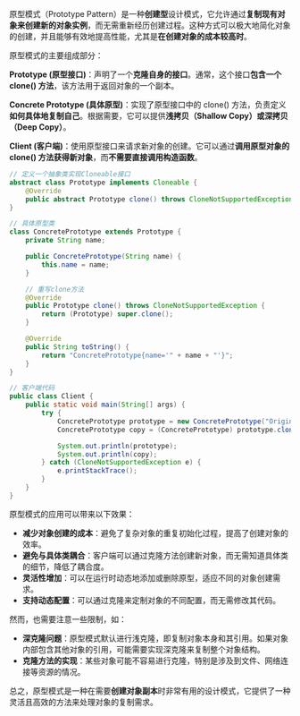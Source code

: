原型模式（Prototype Pattern）是一种**创建型**设计模式，它允许通过**复制现有对象来创建新的对象实例**，而无需重新经历创建过程。这种方式可以极大地简化对象的创建，并且能够有效地提高性能，尤其是**在创建对象的成本较高时**。

原型模式的主要组成部分：

**Prototype (原型接口)**：声明了一个**克隆自身的接口**。通常，这个接口**包含一个 clone() 方法**，该方法用于返回对象的一个副本。

**Concrete Prototype (具体原型)**：实现了原型接口中的 clone() 方法，负责定义**如何具体地复制自己**。根据需要，它可以提供**浅拷贝（Shallow Copy）**或**深拷贝（Deep Copy）**。

**Client (客户端)**：使用原型接口来请求新对象的创建。它可以通过**调用原型对象的 clone() 方法获得新对象**，而**不需要直接调用构造函数**。

```java
// 定义一个抽象类实现Cloneable接口
abstract class Prototype implements Cloneable {
    @Override
    public abstract Prototype clone() throws CloneNotSupportedException;
}

// 具体原型类
class ConcretePrototype extends Prototype {
    private String name;

    public ConcretePrototype(String name) {
        this.name = name;
    }

    // 重写clone方法
    @Override
    public Prototype clone() throws CloneNotSupportedException {
        return (Prototype) super.clone();
    }

    @Override
    public String toString() {
        return "ConcretePrototype{name='" + name + "'}";
    }
}

// 客户端代码
public class Client {
    public static void main(String[] args) {
        try {
            ConcretePrototype prototype = new ConcretePrototype("Original");
            ConcretePrototype copy = (ConcretePrototype) prototype.clone();

            System.out.println(prototype);
            System.out.println(copy);
        } catch (CloneNotSupportedException e) {
            e.printStackTrace();
        }
    }
}
```

原型模式的应用可以带来以下效果：

- **减少对象创建的成本**：避免了复杂对象的重复初始化过程，提高了创建对象的效率。
- **避免与具体类耦合**：客户端可以通过克隆方法创建新对象，而无需知道具体类的细节，降低了耦合度。
- **灵活性增加**：可以在运行时动态地添加或删除原型，适应不同的对象创建需求。
- **支持动态配置**：可以通过克隆来定制对象的不同配置，而无需修改其代码。

然而，也需要注意一些限制，如：

- **深克隆问题**：原型模式默认进行浅克隆，即复制对象本身和其引用。如果对象内部包含其他对象的引用，可能需要实现深克隆来复制整个对象结构。
- **克隆方法的实现**：某些对象可能不容易进行克隆，特别是涉及到文件、网络连接等资源的情况。

总之，原型模式是一种在需要**创建对象副本**时非常有用的设计模式，它提供了一种灵活且高效的方法来处理对象的复制需求。